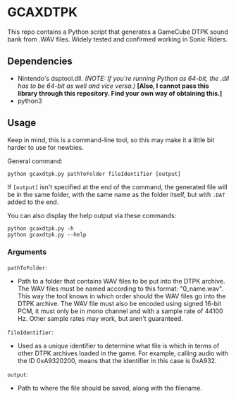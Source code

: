 # GCAXDTPK

This repo contains a Python script that generates a GameCube DTPK sound bank from .WAV files. Widely tested and confirmed working in Sonic Riders.

## Dependencies

* Nintendo's dsptool.dll. *(NOTE: If you're running Python as 64-bit, the .dll has to be 64-bit as well and vice versa.)* **[Also, I cannot pass this library through this repository. Find your own way of obtaining this.]**
* python3

## Usage

Keep in mind, this is a command-line tool, so this may make it a little bit harder to use for newbies.

General command:

    python gcaxdtpk.py pathToFolder fileIdentifier [output]

If `[output]` isn't specified at the end of the command, the generated file will be in the same folder, with the same name as the folder itself, but with `.DAT` added to the end.

You can also display the help output via these commands:

    python gcaxdtpk.py -h
    python gcaxdtpk.py --help

### Arguments

`pathToFolder`:

- Path to a folder that contains WAV files to be put into the DTPK archive. The WAV files must be named according to this format: "0_name.wav". This way the tool knows in which order should the WAV files go into the DTPK archive. The WAV file must also be encoded using signed 16-bit PCM, it must only be in mono channel and with a sample rate of 44100 Hz. Other sample rates may work, but aren't guaranteed.

`fileIdentifier`:

- Used as a unique identifier to determine what file is which in terms of other DTPK archives loaded in the game. For example, calling audio with the ID 0xA9320200, means that the identifier in this case is 0xA932.

`output`:

- Path to where the file should be saved, along with the filename.
